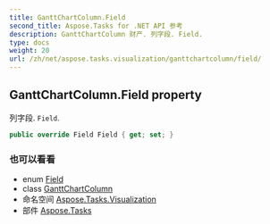 ```yaml
---
title: GanttChartColumn.Field
second_title: Aspose.Tasks for .NET API 参考
description: GanttChartColumn 财产. 列字段. Field.
type: docs
weight: 20
url: /zh/net/aspose.tasks.visualization/ganttchartcolumn/field/
---
```

## GanttChartColumn.Field property

列字段. `Field`.

```csharp
public override Field Field { get; set; }
```

### 也可以看看

* enum [Field](../../../aspose.tasks/field/)
* class [GanttChartColumn](../)
* 命名空间 [Aspose.Tasks.Visualization](../../ganttchartcolumn/)
* 部件 [Aspose.Tasks](../../../)


